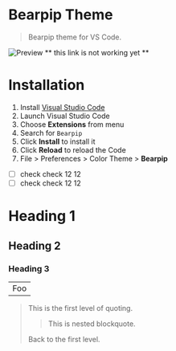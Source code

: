 # Bearpip Theme

> Bearpip theme for VS Code.

![Preview](images/preview.gif)
** this link is not working yet **

# Installation

1.  Install [Visual Studio Code](https://code.visualstudio.com/)
2.  Launch Visual Studio Code
3.  Choose **Extensions** from menu
4.  Search for `Bearpip`
5.  Click **Install** to install it
6.  Click **Reload** to reload the Code
7.  File > Preferences > Color Theme > **Bearpip**

-[ ] check check 12 12
-[ ] check check 12 12

Heading 1
========

Heading 2
--------------

### Heading 3

<table>
    <tr>
        <td>Foo</td>
    </tr>
</table>

> This is the first level of quoting.
>
> > This is nested blockquote.
>
> Back to the first level.